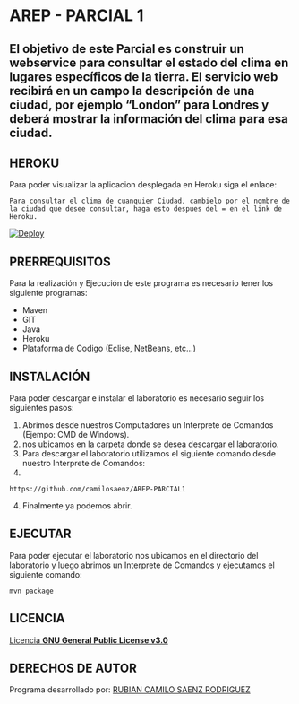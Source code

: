 # AREP - PARCIAL 1

## El objetivo de este Parcial es construir un webservice  para consultar el estado del clima en lugares específicos de la tierra.  El servicio web recibirá en un campo la descripción de una ciudad, por ejemplo “London” para Londres   y deberá mostrar la información del clima para esa ciudad.

## HEROKU
Para poder visualizar la aplicacion desplegada en Heroku siga el enlace:

```
Para consultar el clima de cuanquier Ciudad, cambielo por el nombre de la ciudad que desee consultar, haga esto despues del = en el link de Heroku.
```

[![Deploy](https://www.herokucdn.com/deploy/button.svg)](https://arep-parcial1-rcsr.herokuapp.com/clima?lugar=Ibague)


## PRERREQUISITOS
Para la realización y Ejecución de este programa es necesario tener los siguiente programas:
* Maven
* GIT
* Java
* Heroku
* Plataforma de Codigo (Eclise, NetBeans, etc...)

## INSTALACIÓN
Para poder descargar e instalar el laboratorio es necesario seguir los siguientes pasos:
1. Abrimos desde nuestros Computadores un Interprete de Comandos (Ejempo: CMD de Windows).
2. nos ubicamos en la carpeta donde se desea descargar el laboratorio.
3. Para descargar el laboratorio utilizamos el siguiente comando desde nuestro Interprete de Comandos:
4. 
```
https://github.com/camilosaenz/AREP-PARCIAL1
```
4. Finalmente ya podemos abrir.

## EJECUTAR

Para poder ejecutar el laboratorio nos ubicamos en el directorio del laboratorio y luego abrimos un Interprete de Comandos y ejecutamos el siguiente comando:
```
mvn package
```

## LICENCIA

[Licencia **GNU General Public License v3.0**](https://github.com/camilosaenz/AREP-PARCIAL1/blob/master/LICENSE)


## DERECHOS DE AUTOR

Programa desarrollado por:
[RUBIAN CAMILO SAENZ RODRIGUEZ](https://github.com/camilosaenz)
